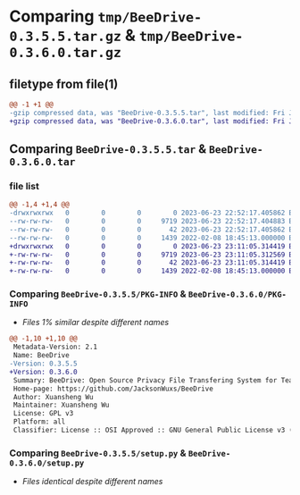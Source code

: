 # Comparing `tmp/BeeDrive-0.3.5.5.tar.gz` & `tmp/BeeDrive-0.3.6.0.tar.gz`

## filetype from file(1)

```diff
@@ -1 +1 @@
-gzip compressed data, was "BeeDrive-0.3.5.5.tar", last modified: Fri Jun 23 22:52:17 2023, max compression
+gzip compressed data, was "BeeDrive-0.3.6.0.tar", last modified: Fri Jun 23 23:11:05 2023, max compression
```

## Comparing `BeeDrive-0.3.5.5.tar` & `BeeDrive-0.3.6.0.tar`

### file list

```diff
@@ -1,4 +1,4 @@
-drwxrwxrwx   0        0        0        0 2023-06-23 22:52:17.405862 BeeDrive-0.3.5.5/
--rw-rw-rw-   0        0        0     9719 2023-06-23 22:52:17.404883 BeeDrive-0.3.5.5/PKG-INFO
--rw-rw-rw-   0        0        0       42 2023-06-23 22:52:17.405862 BeeDrive-0.3.5.5/setup.cfg
--rw-rw-rw-   0        0        0     1439 2022-02-08 18:45:13.000000 BeeDrive-0.3.5.5/setup.py
+drwxrwxrwx   0        0        0        0 2023-06-23 23:11:05.314419 BeeDrive-0.3.6.0/
+-rw-rw-rw-   0        0        0     9719 2023-06-23 23:11:05.312569 BeeDrive-0.3.6.0/PKG-INFO
+-rw-rw-rw-   0        0        0       42 2023-06-23 23:11:05.314419 BeeDrive-0.3.6.0/setup.cfg
+-rw-rw-rw-   0        0        0     1439 2022-02-08 18:45:13.000000 BeeDrive-0.3.6.0/setup.py
```

### Comparing `BeeDrive-0.3.5.5/PKG-INFO` & `BeeDrive-0.3.6.0/PKG-INFO`

 * *Files 1% similar despite different names*

```diff
@@ -1,10 +1,10 @@
 Metadata-Version: 2.1
 Name: BeeDrive
-Version: 0.3.5.5
+Version: 0.3.6.0
 Summary: BeeDrive: Open Source Privacy File Transfering System for Teams and Individual Developers
 Home-page: https://github.com/JacksonWuxs/BeeDrive
 Author: Xuansheng Wu
 Maintainer: Xuansheng Wu
 License: GPL v3
 Platform: all
 Classifier: License :: OSI Approved :: GNU General Public License v3 (GPLv3)
```

### Comparing `BeeDrive-0.3.5.5/setup.py` & `BeeDrive-0.3.6.0/setup.py`

 * *Files identical despite different names*

